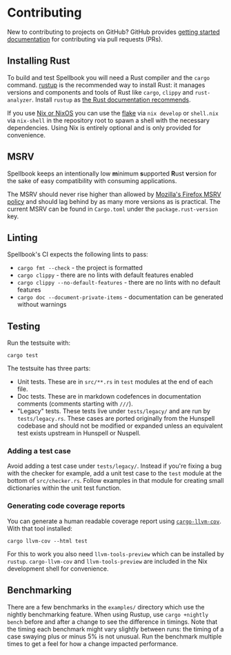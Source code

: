 # Contributing

New to contributing to projects on GitHub? GitHub provides [getting started documentation](https://docs.github.com/en/pull-requests/collaborating-with-pull-requests) for contributing via pull requests (PRs).

## Installing Rust

To build and test Spellbook you will need a Rust compiler and the `cargo` command. [rustup](https://rustup.rs/) is the recommended way to install Rust: it manages versions and components and tools of Rust like `cargo`, `clippy` and `rust-analyzer`. Install `rustup` as [the Rust documentation recommends](https://www.rust-lang.org/tools/install).

If you use [Nix or NixOS](https://nixos.org/) you can use the [flake](https://nixos.wiki/wiki/flakes) via `nix develop` or `shell.nix` via `nix-shell` in the repository root to spawn a shell with the necessary dependencies. Using Nix is entirely optional and is only provided for convenience.

## MSRV

Spellbook keeps an intentionally low <b>m</b>inimum <b>s</b>upported <b>R</b>ust <b>v</b>ersion for the sake of easy compatibility with consuming applications.

The MSRV should never rise higher than allowed by [Mozilla's Firefox MSRV policy](https://firefox-source-docs.mozilla.org/writing-rust-code/update-policy.html) and should lag behind by as many more versions as is practical. The current MSRV can be found in `Cargo.toml` under the `package.rust-version` key.

## Linting

Spellbook's CI expects the following lints to pass:

* `cargo fmt --check` - the project is formatted
* `cargo clippy` - there are no lints with default features enabled
* `cargo clippy --no-default-features` - there are no lints with no default features
* `cargo doc --document-private-items` - documentation can be generated without warnings

## Testing

Run the testsuite with:

```
cargo test
```

The testsuite has three parts:

* Unit tests. These are in `src/**.rs` in `test` modules at the end of each file.
* Doc tests. These are in markdown codefences in documentation comments (comments starting with `///`).
* "Legacy" tests. These tests live under `tests/legacy/` and are run by `tests/legacy.rs`. These cases are ported originally from the Hunspell codebase and should not be modified or expanded unless an equivalent test exists upstream in Hunspell or Nuspell.

### Adding a test case

Avoid adding a test case under `tests/legacy/`. Instead if you're fixing a bug with the checker for example, add a unit test case to the `test` module at the bottom of `src/checker.rs`. Follow examples in that module for creating small dictionaries within the unit test function.

### Generating code coverage reports

You can generate a human readable coverage report using [`cargo-llvm-cov`](https://github.com/taiki-e/cargo-llvm-cov). With that tool installed:

```
cargo llvm-cov --html test
```

For this to work you also need `llvm-tools-preview` which can be installed by `rustup`. `cargo-llvm-cov` and `llvm-tools-preview` are included in the Nix development shell for convenience.

## Benchmarking

There are a few benchmarks in the `examples/` directory which use the nightly benchmarking feature. When using Rustup, use `cargo +nightly bench` before and after a change to see the difference in timings. Note that the timing each benchmark might vary slightly between runs: the timing of a case swaying plus or minus 5% is not unusual. Run the benchmark multiple times to get a feel for how a change impacted performance.
